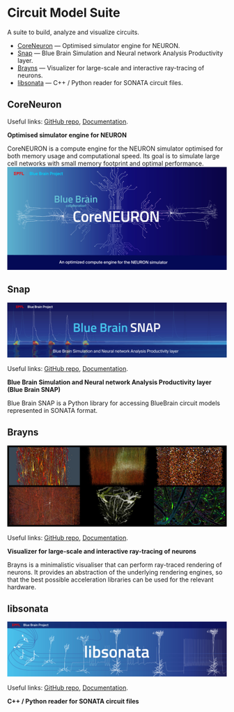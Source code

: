 # Circuit Model Suite
A suite to build, analyze and visualize circuits.

- [CoreNeuron](#coreneuron) — Optimised simulator engine for NEURON.
- [Snap](#snap) — Blue Brain Simulation and Neural network Analysis Productivity layer.
- [Brayns](#brayns) — Visualizer for large-scale and interactive ray-tracing of neurons.
- [libsonata](#libsonata) — C++ / Python reader for SONATA circuit files.

## CoreNeuron

Useful links:
[GitHub repo](https://github.com/BlueBrain/CoreNeuron),
[Documentation](https://github.com/BlueBrain/CoreNeuron#readme).

**Optimised simulator engine for NEURON**

CoreNEURON is a compute engine for the NEURON simulator optimised for both memory usage and computational speed. Its goal is to simulate large cell networks with small memory footprint and optimal performance.
<img alt="CoreNEURON Banner" src="https://raw.githubusercontent.com/BlueBrain/CoreNeuron/master/docs/_static/bluebrain_coreneuron.jpg" width="600"/>

## Snap
<img alt="Snap Banner" src="https://github.com/BlueBrain/snap/raw/master/doc/source/_images/BlueBrainSNAP.jpg" width="600"/>


Useful links:
[GitHub repo](https://github.com/BlueBrain/snap),
[Documentation](https://bluebrainsnap.readthedocs.io/).

**Blue Brain Simulation and Neural network Analysis Productivity layer (Blue Brain SNAP)**

Blue Brain SNAP is a Python library for accessing BlueBrain circuit models represented in SONATA format.

## Brayns
<img alt="Snap Banner" src="https://github.com/BlueBrain/Brayns/raw/master/doc/images/Brayns.jpg" width="600"/>


Useful links:
[GitHub repo](https://github.com/BlueBrain/Brayns),
[Documentation](https://github.com/BlueBrain/Brayns#readme).

**Visualizer for large-scale and interactive ray-tracing of neurons**

Brayns is a minimalistic visualiser that can perform ray-traced rendering of neurons. It provides an abstraction of the underlying rendering engines, so that the best possible acceleration libraries can be used for the relevant hardware.


## libsonata
<img alt="Snap Banner" src="https://github.com/BlueBrain/libsonata/raw/master/docs/source/_images/libSonataLogo.jpg" width="600"/>


Useful links:
[GitHub repo](https://github.com/BlueBrain/libsonata),
[Documentation](https://github.com/BlueBrain/libsonata#readme).

**C++ / Python reader for SONATA circuit files**
